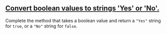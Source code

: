 ## [Convert boolean values to strings 'Yes' or 'No'.](https://www.codewars.com/kata/53369039d7ab3ac506000467/train/swift)

Complete the method that takes a boolean value and return a ```"Yes"``` string for ```true```, or a ```"No"``` string for ```false```.